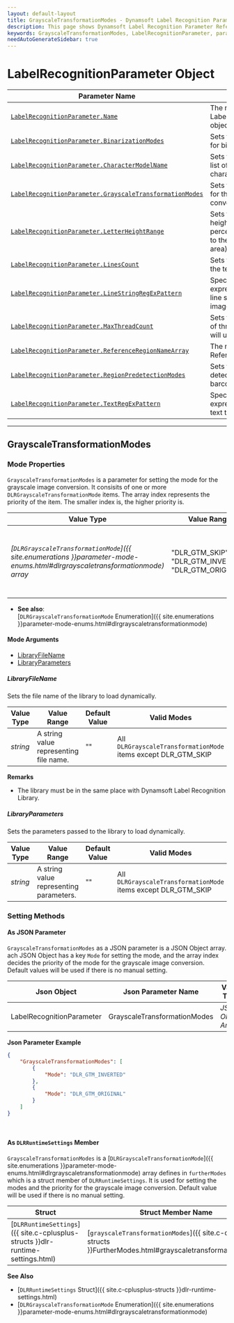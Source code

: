 ```yaml
---
layout: default-layout
title: GrayscaleTransformationModes - Dynamsoft Label Recognition Parameter Reference for LabelRecognitionParameter Object
description: This page shows Dynamsoft Label Recognition Parameter Reference for LabelRecognitionParameter Object - GrayscaleTransformationModes.
keywords: GrayscaleTransformationModes, LabelRecognitionParameter, parameter reference, parameter
needAutoGenerateSidebar: true
---
```



# LabelRecognitionParameter Object

 | Parameter Name | Description |
 | -------------- | ----------- | 
 | [`LabelRecognitionParameter.Name`](parameter-control.md#name) | The name of the LabelRecognitionParameter object. |
 | [`LabelRecognitionParameter.BinarizationModes`](binarization-modes.md#binarizationmodes) | 	Sets the mode and priority for binarization. |
 | [`LabelRecognitionParameter.CharacterModelName`](parameter-control.md#charactermodelname) | Sets the name of a white list of recognizable characters. |
 | [`LabelRecognitionParameter.GrayscaleTransformationModes`](#grayscaletransformationmodes) | Sets the mode and priority for the grayscale image conversion. |
 | [`LabelRecognitionParameter.LetterHeightRange`](parameter-control.md#letterheightrange) | Sets the range of letter height (in pixel or a percentage value relative to the height of the text area). |
 | [`LabelRecognitionParameter.LinesCount`](parameter-control.md#linescount) | Sets the text lines count of the text area. |
 | [`LabelRecognitionParameter.LineStringRegExPattern`](parameter-control.md#linestringregexpattern) | Specifies the regular expression pattern of each line string text in current image to recognize. |
 | [`LabelRecognitionParameter.MaxThreadCount`](parameter-control.md#maxthreadcount) | Sets the maximum number of threads the algorithm will use to recognize text. |
 | [`LabelRecognitionParameter.ReferenceRegionNameArray`](parameter-control.md#referenceregionnamearray) | The name array of the ReferenceRegion object(s). |
 | [`LabelRecognitionParameter.RegionPredetectionModes`](region-predetection-modes.md#regionpredetectionmodes) | Sets the region pre-detection mode for barcodes search. |
 | [`LabelRecognitionParameter.TextRegExPattern`](parameter-control.md#textregexpattern) | Specifies the regular expression pattern of the text to recognize. |

---


## GrayscaleTransformationModes

### Mode Properties
`GrayscaleTransformationModes` is a parameter for setting the mode for the grayscale image conversion. It consisits of one or more `DLRGrayscaleTransformationMode` items. The array index represents the priority of the item. The smaller index is, the higher priority is.

| Value Type | Value Range | Default Value |
| ---------- | ----------- | ------------- |
| *[`DLRGrayscaleTransformationMode`]({{ site.enumerations }}parameter-mode-enums.html#dlrgrayscaletransformationmode) array* | "DLR_GTM_SKIP"<br>"DLR_GTM_INVERTED"<br>"DLR_GTM_ORIGINAL" | ["DLR_GTM_ORIGINAL", "DLR_GTM_SKIP", "DLR_GTM_SKIP", "DLR_GTM_SKIP", "DLR_GTM_SKIP", "DLR_GTM_SKIP", "DLR_GTM_SKIP", "DLR_GTM_SKIP"] |

- **See also**:   
    [`DLRGrayscaleTransformationMode` Enumeration]({{ site.enumerations }}parameter-mode-enums.html#dlrgrayscaletransformationmode)
    
#### Mode Arguments
- [LibraryFileName](#libraryfilename)
- [LibraryParameters](#libraryparameters)

##### LibraryFileName 
Sets the file name of the library to load dynamically.

| Value Type | Value Range | Default Value | Valid Modes | 
| ---------- | ----------- | ------------- | ----------- |
| *string* | A string value representing file name. | "" | All `DLRGrayscaleTransformationMode` items except DLR_GTM_SKIP |         


**Remarks**   
  - The library must be in the same place with Dynamsoft Label Recognition Library.


##### LibraryParameters 
Sets the parameters passed to the library to load dynamically.

| Value Type | Value Range | Default Value | Valid Modes | 
| ---------- | ----------- | ------------- | ----------- |
| *string* | A string value representing parameters. | "" | All `DLRGrayscaleTransformationMode` items except DLR_GTM_SKIP |         


### Setting Methods

#### As JSON Parameter
`GrayscaleTransformationModes` as a JSON parameter is a JSON Object array. ach JSON Object has a key `Mode` for setting the mode, and the array index decides the priority of the mode for the grayscale image conversion. Default values will be used if there is no manual setting.


| Json Object |	Json Parameter Name | Value Type |
| ----------- | ------------------- | ---------- |
| LabelRecognitionParameter | GrayscaleTransformationModes | *JSON Object Array* | 

**Json Parameter Example**   
```json
{
    "GrayscaleTransformationModes": [
        {
            "Mode": "DLR_GTM_INVERTED"
        },
        {
            "Mode": "DLR_GTM_ORIGINAL"
        }
    ]
}
```

&nbsp;


#### As `DLRRuntimeSettings` Member
`GrayscaleTransformationModes` is a [`DLRGrayscaleTransformationMode`]({{ site.enumerations }}parameter-mode-enums.html#dlrgrayscaletransformationmode) array defines in `furtherModes` which is a struct member of `DLRRuntimeSettings`. It is used for setting the modes and the priority for the grayscale image conversion. Default value will be used if there is no manual setting.

| Struct |	Struct Member Name | Value Type |
| ------ | ------------------ | ---------- |
| [`DLRRuntimeSettings`]({{ site.c-cplusplus-structs }}dlr-runtime-settings.html) | [`grayscaleTransformationModes`]({{ site.c-cplusplus-structs }}FurtherModes.html#grayscaletransformationmodes) | [`DLRGrayscaleTransformationMode`]({{ site.enumerations }}parameter-mode-enums.html#dlrgrayscaletransformationmode)[8] |

**See Also**    
- [`DLRRuntimeSettings` Struct]({{ site.c-cplusplus-structs }}dlr-runtime-settings.html)
- [`DLRGrayscaleTransformationMode` Enumeration]({{ site.enumerations }}parameter-mode-enums.html#dlrgrayscaletransformationmode)
